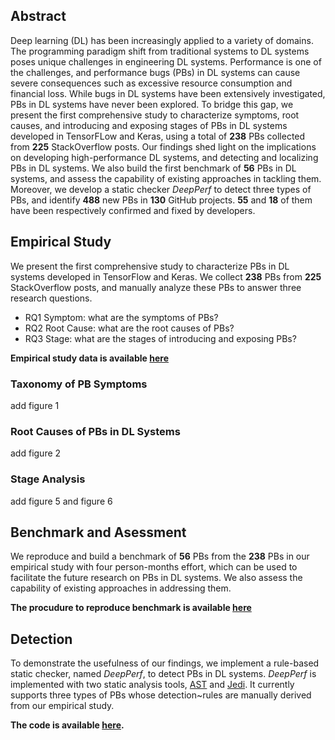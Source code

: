 ## Abstract

Deep learning (DL) has been increasingly applied to a variety of domains. The programming paradigm shift from traditional systems to DL systems poses unique challenges in engineering DL systems. Performance is one of the challenges, and performance bugs (PBs) in DL systems can cause severe consequences such as excessive resource consumption and financial loss. While bugs in DL systems have been extensively investigated, PBs in DL systems have never been explored. To bridge this gap, we present the first comprehensive study to characterize symptoms, root causes, and introducing and exposing stages of PBs in DL systems developed in TensorFLow and Keras, using a total of **238** PBs collected from **225** StackOverflow posts. Our findings shed light on the implications on developing high-performance DL systems, and detecting and localizing PBs in DL systems. We also build the first benchmark of **56** PBs in DL systems, and assess the capability of existing approaches in tackling them. Moreover, we develop a static checker *DeepPerf* to detect three types of PBs, and identify **488** new PBs in **130** GitHub projects. **55** and **18** of them have been respectively confirmed and fixed by developers.

## Empirical Study
We present the first comprehensive study to characterize PBs in DL systems developed in TensorFlow and Keras. We collect **238** PBs from **225** StackOverflow posts, and manually analyze these PBs to answer three research questions.

- RQ1 Symptom: what are the symptoms of PBs?
- RQ2 Root Cause: what are the root causes of PBs?
- RQ3 Stage: what are the stages of introducing and exposing PBs?
  
**Empirical study data is available [here](https://github.com/DLPerf/DLPerf.github.io/blob/main/empirical_study)**
### Taxonomy of PB Symptoms
add figure 1
### Root Causes of PBs in DL Systems
add figure 2
### Stage Analysis
add figure 5 and figure 6


## Benchmark and Asessment
We reproduce and build a benchmark of **56** PBs from the **238** PBs in our empirical study with four person-months effort, which can be used to facilitate the future research on PBs in DL systems. We also assess the capability of existing approaches in addressing them.

**The procudure to reproduce benchmark is available [here](https://github.com/DLPerf/DLPerf.github.io/blob/main/benchmark)**
## Detection
To demonstrate the usefulness of our findings, we implement a rule-based static checker, named *DeepPerf*, to detect PBs in DL systems. *DeepPerf* is implemented with two static analysis tools, [AST](https://docs.python.org/3/library/ast.html) and [Jedi](https://github.com/davidhalter/jedi/). It currently supports three types of PBs whose detection~rules are manually derived from our empirical study. 

**The code is available [here](https://github.com/DLPerf/DLPerf.github.io/blob/main/tool).**
